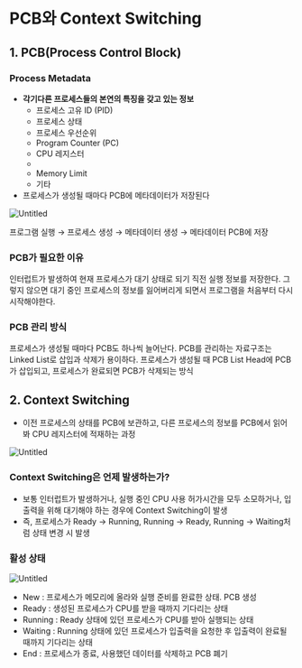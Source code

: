 # PCB와 Context Switching

## 1. PCB(Process Control Block)

### Process Metadata

- **각기다른 프로세스들의 본연의 특징을 갖고 있는 정보**
  - 프로세스 고유 ID (PID)
  - 프로세스 상태
  - 프로세스 우선순위
  - Program Counter (PC)
  - CPU 레지스터
  -
  - Memory Limit
  - 기타
- 프로세스가 생성될 때마다 PCB에 메타데이터가 저장된다

![Untitled](https://s3.us-west-2.amazonaws.com/secure.notion-static.com/4a6cf5d4-2b54-4a37-8d85-23bace37a9dd/Untitled.png?X-Amz-Algorithm=AWS4-HMAC-SHA256&X-Amz-Content-Sha256=UNSIGNED-PAYLOAD&X-Amz-Credential=AKIAT73L2G45EIPT3X45%2F20221013%2Fus-west-2%2Fs3%2Faws4_request&X-Amz-Date=20221013T085909Z&X-Amz-Expires=86400&X-Amz-Signature=0fa5bbccff351055f884e29128bd77d7c988d3edd067bb60adfb64ab406d508f&X-Amz-SignedHeaders=host&response-content-disposition=filename%20%3D%22Untitled.png%22&x-id=GetObject)

프로그램 실행 → 프로세스 생성 → 메타데이터 생성 → 메타데이터 PCB에 저장

### PCB가 필요한 이유

인터럽트가 발생하여 현재 프로세스가 대기 상태로 되기 직전 실행 정보를 저장한다. 그렇지 않으면 대기 중인 프로세스의 정보를 잃어버리게 되면서 프로그램을 처음부터 다시 시작해야한다.

### PCB 관리 방식

프로세스가 생성될 때마다 PCB도 하나씩 늘어난다. PCB를 관리하는 자료구조는 Linked List로 삽입과 삭제가 용이하다. 프로세스가 생성될 때 PCB List Head에 PCB가 삽입되고, 프로세스가 완료되면 PCB가 삭제되는 방식

## 2. Context Switching

- 이전 프로세스의 상태를 PCB에 보관하고, 다른 프로세스의 정보를 PCB에서 읽어봐 CPU 레지스터에 적재하는 과정

![Untitled](https://s3.us-west-2.amazonaws.com/secure.notion-static.com/2a1f6796-2ed7-4fb2-8dfe-2e389ae558b3/Untitled.png?X-Amz-Algorithm=AWS4-HMAC-SHA256&X-Amz-Content-Sha256=UNSIGNED-PAYLOAD&X-Amz-Credential=AKIAT73L2G45EIPT3X45%2F20221013%2Fus-west-2%2Fs3%2Faws4_request&X-Amz-Date=20221013T085913Z&X-Amz-Expires=86400&X-Amz-Signature=b0ad6c48db07738e261126748a11d0472ea6399d525b4916f16ed28c04067437&X-Amz-SignedHeaders=host&response-content-disposition=filename%20%3D%22Untitled.png%22&x-id=GetObject)

### Context Switching은 언제 발생하는가?

- 보통 인터럽트가 발생하거나, 실행 중인 CPU 사용 허가시간을 모두 소모하거나, 입출력을 위해 대기해야 하는 경우에 Context Switching이 발생
- 즉, 프로세스가 Ready → Running, Running → Ready, Running → Waiting처럼 상태 변경 시 발생

### 활성 상태

![Untitled](https://s3.us-west-2.amazonaws.com/secure.notion-static.com/bcc510b7-f7a9-4c78-ac24-42f46bc2f95e/Untitled.png?X-Amz-Algorithm=AWS4-HMAC-SHA256&X-Amz-Content-Sha256=UNSIGNED-PAYLOAD&X-Amz-Credential=AKIAT73L2G45EIPT3X45%2F20221013%2Fus-west-2%2Fs3%2Faws4_request&X-Amz-Date=20221013T085918Z&X-Amz-Expires=86400&X-Amz-Signature=803c0252ec06f234df357cd4c0bd1b38c03ec1e9bd7bc4715c7fcba0cc23e50b&X-Amz-SignedHeaders=host&response-content-disposition=filename%20%3D%22Untitled.png%22&x-id=GetObject)

- New : 프로세스가 메모리에 올라와 실행 준비를 완료한 상태. PCB 생성
- Ready : 생성된 프로세스가 CPU를 받을 때까지 기다리는 상태
- Running : Ready 상태에 있던 프로세스가 CPU를 받아 실행되는 상태
- Waiting : Running 상태에 있던 프로세스가 입출력을 요청한 후 입출력이 완료될 때까지 기다리는 상태
- End : 프로세스가 종료, 사용했던 데이터를 삭제하고 PCB 폐기
